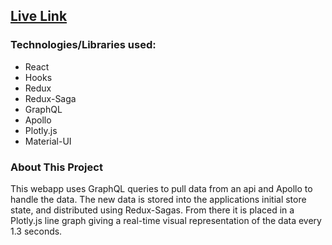 ## [Live Link](https://jmichael96.github.io/Graphs/)

### Technologies/Libraries used:
- React
- Hooks
- Redux
- Redux-Saga
- GraphQL
- Apollo
- Plotly.js
- Material-UI

### About This Project
This webapp uses GraphQL queries to pull data from an api and Apollo to handle the data. The new data is stored into the applications initial store state, and distributed using Redux-Sagas. From there it is placed in a Plotly.js line graph giving a real-time visual representation of the data every 1.3 seconds. 
